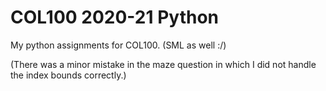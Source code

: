 # COL100 2020-21 Python
 My python assignments for COL100. (SML as well :/)

(There was a minor mistake in the maze question in which I did not handle the index bounds correctly.)
